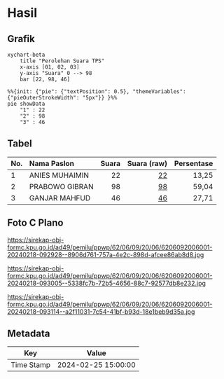 # Hasil

## Grafik

```mermaid
xychart-beta
    title "Perolehan Suara TPS"
    x-axis [01, 02, 03]
    y-axis "Suara" 0 --> 98
    bar [22, 98, 46]
```

```mermaid
%%{init: {"pie": {"textPosition": 0.5}, "themeVariables": {"pieOuterStrokeWidth": "5px"}} }%%
pie showData
    "1" : 22
    "2" : 98
    "3" : 46
```

## Tabel

| No. | Nama Paslon    | Suara | Suara (raw) | Persentase |
|:--- |:-------------- | -----:| -----------:| ----------:|
| 1   | ANIES MUHAIMIN | 22    | [22][p-1]   | 13,25      |
| 2   | PRABOWO GIBRAN | 98    | [98][p-2]   | 59,04      |
| 3   | GANJAR MAHFUD  | 46    | [46][p-3]   | 27,71      |


[p-1]: https://github.com/gigit-pemilu/pemilu-2024-62-kalimantan-tengah/blob/main/pilpres/hitung-suara/sub/62-kalimantan-tengah/sub/06-katingan/sub/09-mendawai/sub/2006-mekar-tani/sub/001-tps/sub/paslon-1.txt
[p-2]: https://github.com/gigit-pemilu/pemilu-2024-62-kalimantan-tengah/blob/main/pilpres/hitung-suara/sub/62-kalimantan-tengah/sub/06-katingan/sub/09-mendawai/sub/2006-mekar-tani/sub/001-tps/sub/paslon-2.txt
[p-3]: https://github.com/gigit-pemilu/pemilu-2024-62-kalimantan-tengah/blob/main/pilpres/hitung-suara/sub/62-kalimantan-tengah/sub/06-katingan/sub/09-mendawai/sub/2006-mekar-tani/sub/001-tps/sub/paslon-3.txt

## Foto C Plano

https://sirekap-obj-formc.kpu.go.id/ad49/pemilu/ppwp/62/06/09/20/06/6206092006001-20240218-092928--8906d761-757a-4e2c-898d-afcee86ab8d8.jpg

https://sirekap-obj-formc.kpu.go.id/ad49/pemilu/ppwp/62/06/09/20/06/6206092006001-20240218-093005--5338fc7b-72b5-4656-88c7-92577db8e232.jpg

https://sirekap-obj-formc.kpu.go.id/ad49/pemilu/ppwp/62/06/09/20/06/6206092006001-20240218-093114--a2f11031-7c54-41bf-b93d-18e1beb9d35a.jpg


## Metadata

| Key        | Value               |
| ---------- | ------------------- |
| Time Stamp | 2024-02-25 15:00:00 |



